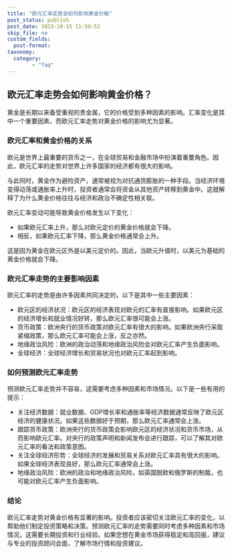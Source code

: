 ```yaml
---
title: "欧元汇率走势会如何影响黄金价格"
post_status: publish
post_date: 2023-10-15 11:59:52
skip_file: no
custom_fields: 
  post-format: 
taxonomy:
  category:
        - "faq"
---
```


## 欧元汇率走势会如何影响黄金价格？

黄金是长期以来备受重视的贵金属，它的价格受到多种因素的影响。汇率变化是其中一个重要因素，而欧元汇率走势对黄金价格的影响尤为显著。

### 欧元汇率和黄金价格的关系

欧元是世界上最重要的货币之一，在全球贸易和金融市场中扮演着重要角色。因此，欧元汇率的走势对世界上许多国家的经济都有很大的影响。

与此同时，黄金作为避险资产，通常被视为对抗通货膨胀的一种手段。当经济环境变得动荡或通胀率上升时，投资者通常会将资金从其他资产转移到黄金中。这就解释了为什么黄金价格往往与经济和政治不确定性相关联。

欧元汇率变动可能导致黄金价格发生以下变化：

- 如果欧元汇率上升，那么对欧元定价的黄金价格就会下降。
- 相反，如果欧元汇率下降，那么黄金价格通常会上升。

这是因为黄金在欧元区外是以美元定价的。因此，当欧元升值时，以美元为基础的黄金价格就会下降。

### 欧元汇率走势的主要影响因素

欧元汇率的走势是由许多因素共同决定的，以下是其中一些主要因素：

- 欧元区的经济状况：欧元区的经济表现对欧元的汇率有直接影响。如果欧元区的经济增长和就业情况好转，那么欧元汇率很可能会上涨。
- 货币政策：欧洲央行的货币政策对欧元汇率有很大的影响。如果欧洲央行采取紧缩政策，那么欧元汇率可能会上涨，反之亦然。
- 地缘政治风险：欧洲的政治动荡和地缘政治风险会对欧元汇率产生负面影响。
- 全球经济：全球经济增长和贸易状况也对欧元汇率起到影响。

### 如何预测欧元汇率走势

预测欧元汇率走势并不容易，这需要考虑多种因素和市场情况。以下是一些有用的提示：

- 关注经济数据：就业数据、GDP增长率和通胀率等经济数据通常反映了欧元区经济的健康状况。如果这些数据好于预期，那么欧元汇率通常会上涨。
- 跟踪货币政策：欧洲央行的货币政策会影响欧元区的经济状况和货币市场，从而影响欧元汇率。对央行的政策声明和新闻发布会进行跟踪，可以了解其对欧元汇率的看法和政策意图。
- 关注全球经济形势：全球经济的发展和贸易关系对欧元汇率具有很大的影响。如果全球经济表现良好，那么欧元汇率通常会上涨。
- 地缘政治风险：欧洲的政治和地缘政治风险，如英国脱欧和俄罗斯的制裁，也可能对欧元汇率产生负面影响。

### 结论

欧元汇率走势对黄金价格有显著的影响。投资者应该密切关注欧元汇率的变化，以帮助他们制定投资策略和决策。预测欧元汇率的走势需要同时考虑多种因素和市场情况，这需要长期投资和行业经验。如果您想在黄金市场获得稳定和高回报，建议与专业的投资顾问会面，了解市场行情和投资建议。
